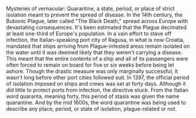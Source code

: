 

Mysteries of vernacular:
Quarantine,
a state, period, or place
of strict isolation
meant to prevent the spread of disease.
In the 14th century,
the Bubonic Plague,
later called &quot;The Black Death,&quot;
spread across Europe
with devastating consequences.
It&#39;s been estimated
that the Plague decimated
at least one-third
of Europe&#39;s population.
In a vain effort to stave off infection,
the Italian-speaking port city of Ragusa,
in what is now Croatia,
mandated that ships arriving
from Plague-infested areas
remain isolated on the water
until it was deemed likely
that they weren&#39;t carrying a disease.
This meant that the entire
contents of a ship
and all of its passengers
were often forced to remain on board
for five or six weeks
before being let ashore.
Though the drastic measure
was only marginally successful,
it wasn&#39;t long before other
port cities followed suit.
In 1397, the official period of isolation
imposed on ships and crews
was set at forty days.
Although it did little to protect
ports from infection,
the directive stuck.
From the Italian word quaranta,
meaning forty,
this period of stasis was given the name
quarantine.
And by the mid 1600s,
the word quarantine was being used
to describe any place,
period,
or state of isolation,
plague-related or not.
